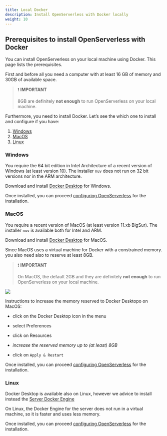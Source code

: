 ```yaml
---
title: Local Docker
description: Install OpenServerless with Docker locally
weight: 10
---
```

## Prerequisites to install OpenServerless with Docker

You can install OpenServerless on your local machine using Docker. This
page lists the prerequisites.

First and before all you need a computer with at least 16 GB of memory
and 30GB of available space.

> ❗ **IMPORTANT**
>
> 8GB are definitely **not enough** to run OpenServerless on your local
machine.

Furthermore, you need to install Docker. Let’s see the which one to
install and configure if you have:

1. [Windows](#windows)
2. [MacOS](#macos)
3. [Linux](#linux)

### Windows

You require the 64 bit edition in Intel Architecture of a recent version
of Windows (at least version 10). The installer `nuv` does not run on 32
bit versions nor in the ARM architecture.

Download and install [Docker
Desktop](https://www.docker.com/products/docker-desktop/) for Windows.

Once installed, you can proceed
[configuring OpenServerless](/docs/installation/configure/) for the
installation.

### MacOS

You require a recent version of MacOS (at least version 11.xb BigSur).
The installer `nuv` is available both for Intel and ARM.

Download and install [Docker
Desktop](https://www.docker.com/products/docker-desktop/) for MacOS.

Since MacOS uses a virtual machine for Docker with a constrained memory.
you also need also to reserve at least 8GB.

> ❗ **IMPORTANT**
>
> On MacOS, the default 2GB and they are definitely **not enough** to run
OpenServerless on your local machine.

![](/docs/installation/images/install_docker_desktop.png)

Instructions to increase the memory reserved to Docker Desktopo on
MacOS:

- click on the Docker Desktop icon in the menu

- select Preferences

- click on Resources

- *increase the reserved memory up to (at least) 8GB*

- click on `Apply & Restart`

Once installed, you can proceed
[configuring OpenServerless](/docs/installation/configure/) for the installation.

### Linux

Docker Desktop is available also on Linux, however we advice to install
instead the [Server Docker
Engine](https://docs.docker.com/engine/install/#server)

On Linux, the Docker Engine for the server does not run in a virtual
machine, so it is faster and uses less memory.

Once installed, you can proceed
[configuring OpenServerless](/docs/installation/configure/) for the installation.
